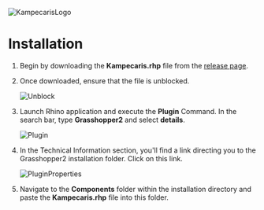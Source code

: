 ![KampecarisLogo](https://github.com/mahdiyargit/Kampecaris/assets/15168602/7c6621d8-0943-47a8-8268-c6e2162ac4ee)

# Installation
1.	Begin by downloading the **Kampecaris.rhp** file from the [release page]([url](https://github.com/mahdiyargit/Kampecaris/releases/)https://github.com/mahdiyargit/Kampecaris/releases/).
2.	Once downloaded, ensure that the file is unblocked.

  	  ![Unblock](https://github.com/mahdiyargit/Kampecaris/assets/15168602/da26e6f1-3cdf-44e3-bb4d-5ea8ebb161ad)

4.	Launch Rhino application and execute the **Plugin** Command. In the search bar, type **Grasshopper2** and select **details**.

  	  ![Plugin](https://github.com/mahdiyargit/Kampecaris/assets/15168602/a33f2c3d-fe51-4179-bae4-1c756598b7a3)

6.	In the Technical Information section, you'll find a link directing you to the Grasshopper2 installation folder. Click on this link.

  	  ![PluginProperties](https://github.com/mahdiyargit/Kampecaris/assets/15168602/1e3422c6-1a72-4388-8fd0-8d3b5e499208)

5.	Navigate to the **Components** folder within the installation directory and paste the **Kampecaris.rhp** file into this folder.
